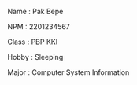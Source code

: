 Name : Pak Bepe

NPM : 2201234567

Class : PBP KKI

Hobby : Sleeping

Major : Computer System Information
